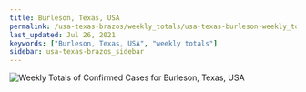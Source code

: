 ```yaml
---
title: Burleson, Texas, USA
permalink: /usa-texas-brazos/weekly_totals/usa-texas-burleson-weekly_totals.html
last_updated: Jul 26, 2021
keywords: ["Burleson, Texas, USA", "weekly totals"]
sidebar: usa-texas-brazos_sidebar
---
```


![Weekly Totals of Confirmed Cases for Burleson, Texas, USA](/covid_tracker/images/graphs/usa-texas-burleson-weekly_totals_graph.png)
